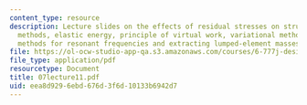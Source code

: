 ```yaml
---
content_type: resource
description: Lecture slides on the effects of residual stresses on structures, energy
  methods, elastic energy, principle of virtual work, variational methods, and Rayleigh-Ritz
  methods for resonant frequencies and extracting lumped-element masses for structures.
file: https://ol-ocw-studio-app-qa.s3.amazonaws.com/courses/6-777j-design-and-fabrication-of-microelectromechanical-devices-spring-2007/eea8d9296ebd676d3f6d10133b6942d7_07lecture11.pdf
file_type: application/pdf
resourcetype: Document
title: 07lecture11.pdf
uid: eea8d929-6ebd-676d-3f6d-10133b6942d7
---
```

